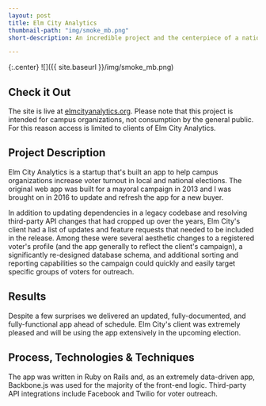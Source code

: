 ```yaml
---
layout: post
title: Elm City Analytics
thumbnail-path: "img/smoke_mb.png"
short-description: An incredible project and the centerpiece of a national news story

---
```


{:.center}
![]({{ site.baseurl }}/img/smoke_mb.png)

## Check it Out

The site is live at [elmcityanalytics.org](https://www.elmcityanalytics.org/). Please note that
this project is intended for campus organizations, not consumption by the general public. For this reason
access is limited to clients of Elm City Analytics.

## Project Description

Elm City Analytics is a startup that's built an app to help campus organizations
increase voter turnout in local and national elections. The original web app was built for a
mayoral campaign in 2013 and I was brought on in 2016 to update and refresh the app for a new buyer.

In addition to updating dependencies in a legacy codebase and resolving third-party API changes that had cropped up over the years, Elm City's client
had a list of updates and feature requests that needed to be included in the release. Among these
were several aesthetic changes to a registered voter's profile (and the app generally to reflect the client's campaign),
a significantly re-designed database schema, and additional sorting and reporting capabilities so the campaign
could quickly and easily target specific groups of voters for outreach.

## Results

Despite a few surprises we delivered an updated, fully-documented, and fully-functional app ahead of schedule. Elm City's client
was extremely pleased and will be using the app extensively in the upcoming election.



## Process, Technologies & Techniques

The app was written in Ruby on Rails and, as an extremely data-driven app, Backbone.js was used for the majority of the front-end logic. Third-party API integrations
include Facebook and Twilio for voter outreach.
